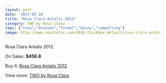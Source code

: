 ```yaml
---
layout: post
date: '2017-05-18'
title: "Rosa Clara Antalis 2012"
category: TWO by Rosa Clara
tags: ["rosa","dresses","formal","bonny","compelling"]
image: http://www.novstyles.com/4026-thickbox_default/rosa-clara-antalis-2012.jpg
---
```

Rosa Clara Antalis 2012

On Sales: **$456.8**
<a href="https://www.novstyles.com/en/two-by-rosa-clara/2497-rosa-clara-antalis-2012.html"><amp-img layout="responsive" width="600" height="600" src="//www.novstyles.com/4026-thickbox_default/rosa-clara-antalis-2012.jpg" alt="Rosa Clara Antalis 2012 0" /></a>

Buy it: [Rosa Clara Antalis 2012](https://www.novstyles.com/en/two-by-rosa-clara/2497-rosa-clara-antalis-2012.html "Rosa Clara Antalis 2012")

View more: [TWO by Rosa Clara](https://www.novstyles.com/en/16-two-by-rosa-clara "TWO by Rosa Clara")